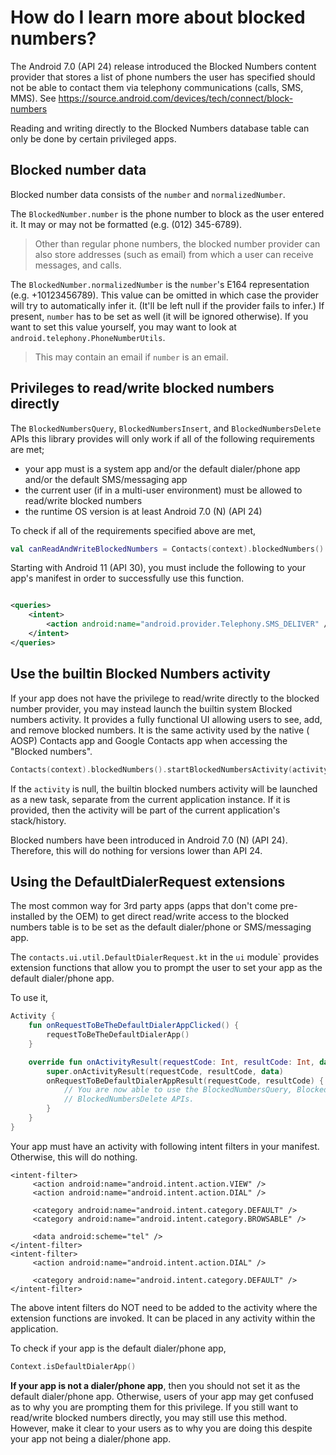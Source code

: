 # How do I learn more about blocked numbers?

The Android 7.0 (API 24) release introduced the Blocked Numbers content provider that stores a list
of phone numbers the user has specified should not be able to contact them via telephony
communications (calls, SMS, MMS). See https://source.android.com/devices/tech/connect/block-numbers

Reading and writing directly to the Blocked Numbers database table can only be done by certain
privileged apps.

## Blocked number data

Blocked number data consists of the `number` and `normalizedNumber`.

The `BlockedNumber.number` is the phone number to block as the user entered it. It may or may not be
formatted (e.g. (012) 345-6789).

> Other than regular phone numbers, the blocked number provider can also store addresses (such
> as email) from which a user can receive messages, and calls.

The `BlockedNumber.normalizedNumber` is the `number`'s E164 representation (e.g. +10123456789). This
value can be omitted in which case the provider will try to automatically infer it. (It'll be left
null if the provider fails to infer.) If present, `number` has to be set as well (it will be ignored
otherwise). If you want to set this value yourself, you may want to look
at `android.telephony.PhoneNumberUtils`.

> This may contain an email if `number` is an email.

## Privileges to read/write blocked numbers directly

The `BlockedNumbersQuery`, `BlockedNumbersInsert`, and `BlockedNumbersDelete` APIs this library
provides will only work if all of the following requirements are met;

- your app must is a system app and/or the default dialer/phone app and/or the default SMS/messaging
  app
- the current user (if in a multi-user environment) must be allowed to read/write blocked numbers
- the runtime OS version is at least Android 7.0 (N) (API 24)

To check if all of the requirements specified above are met,

```kotlin
val canReadAndWriteBlockedNumbers = Contacts(context).blockedNumbers().privileges.canReadAndWrite()
```

Starting with Android 11 (API 30), you must include the following to your app's manifest in order to
successfully use this function.

```xml

<queries>
    <intent>
        <action android:name="android.provider.Telephony.SMS_DELIVER" />
    </intent>
</queries>
```

## Use the builtin Blocked Numbers activity

If your app does not have the privilege to read/write directly to the blocked number provider, you
may instead launch the builtin system Blocked numbers activity. It provides a fully functional UI
allowing users to see, add, and remove blocked numbers. It is the same activity used by the native (
AOSP) Contacts app and Google Contacts app when accessing the "Blocked numbers".

```kotlin
Contacts(context).blockedNumbers().startBlockedNumbersActivity(activity)
```

If the `activity` is null, the builtin blocked numbers activity will be launched as a new task,
separate from the current application instance. If it is provided, then the activity will be part of
the current application's stack/history.

Blocked numbers have been introduced in Android 7.0 (N) (API 24). Therefore, this will do nothing
for versions lower than API 24.

## Using the DefaultDialerRequest extensions

The most common way for 3rd party apps (apps that don't come pre-installed by the OEM) to get direct
read/write access to the blocked numbers table is to be set as the default dialer/phone or
SMS/messaging app.

The `contacts.ui.util.DefaultDialerRequest.kt` in the `ui` module` provides extension functions that
allow you to prompt the user to set your app as the default dialer/phone app.

To use it,

```kotlin
Activity {
    fun onRequestToBeTheDefaultDialerAppClicked() {
        requestToBeTheDefaultDialerApp()
    }

    override fun onActivityResult(requestCode: Int, resultCode: Int, data: Intent?) {
        super.onActivityResult(requestCode, resultCode, data)
        onRequestToBeDefaultDialerAppResult(requestCode, resultCode) {
            // You are now able to use the BlockedNumbersQuery, BlockedNumbersInsert, and 
            // BlockedNumbersDelete APIs.
        }
    }
}
```

Your app must have an activity with following intent filters in your manifest. Otherwise, this will
do nothing.

```
<intent-filter>
     <action android:name="android.intent.action.VIEW" />
     <action android:name="android.intent.action.DIAL" />

     <category android:name="android.intent.category.DEFAULT" />
     <category android:name="android.intent.category.BROWSABLE" />

     <data android:scheme="tel" />
</intent-filter>
<intent-filter>
     <action android:name="android.intent.action.DIAL" />

     <category android:name="android.intent.category.DEFAULT" />
</intent-filter>
```

The above intent filters do NOT need to be added to the activity where the extension functions are
invoked. It can be placed in any activity within the application.

To check if your app is the default dialer/phone app,

```kotlin
Context.isDefaultDialerApp()
```

**If your app is not a dialer/phone app**, then you should not set it as the default dialer/phone
app. Otherwise, users of your app may get confused as to why you are prompting them for this
privilege. If you still want to read/write blocked numbers directly, you may still use this method.
However, make it clear to your users as to why you are doing this despite your app not being a
dialer/phone app.